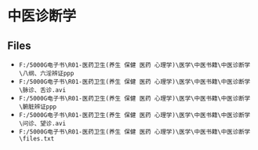 # 中医诊断学

## Files

- `F:/5000G电子书\R01-医药卫生(养生 保健 医药 心理学)\医学\中医书籍\中医诊断学\八纲、六淫辨证ppp`
- `F:/5000G电子书\R01-医药卫生(养生 保健 医药 心理学)\医学\中医书籍\中医诊断学\脉诊、舌诊.avi`
- `F:/5000G电子书\R01-医药卫生(养生 保健 医药 心理学)\医学\中医书籍\中医诊断学\腑脏辨证ppp`
- `F:/5000G电子书\R01-医药卫生(养生 保健 医药 心理学)\医学\中医书籍\中医诊断学\问诊、望诊.avi`
- `F:/5000G电子书\R01-医药卫生(养生 保健 医药 心理学)\医学\中医书籍\中医诊断学\files.txt`
